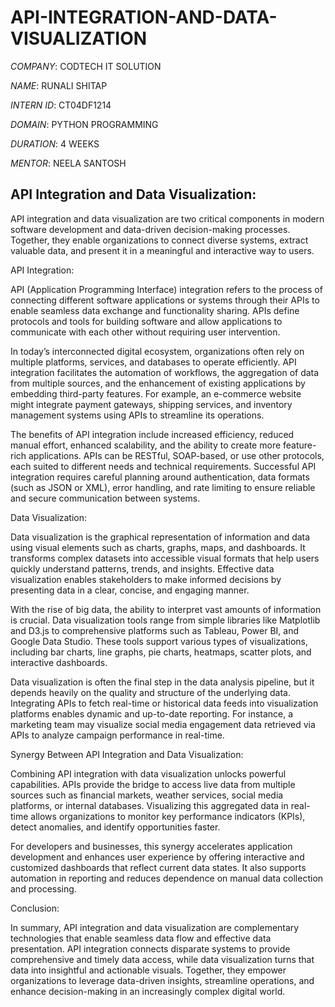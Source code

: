 # API-INTEGRATION-AND-DATA-VISUALIZATION

*COMPANY*: CODTECH IT SOLUTION

*NAME*: RUNALI SHITAP

*INTERN ID*: CT04DF1214

*DOMAIN*: PYTHON PROGRAMMING

*DURATION*: 4 WEEKS

*MENTOR*: NEELA SANTOSH

## API Integration and Data Visualization:

API integration and data visualization are two critical components in modern software development and data-driven decision-making processes. Together, they enable organizations to connect diverse systems, extract valuable data, and present it in a meaningful and interactive way to users.

API Integration:

API (Application Programming Interface) integration refers to the process of connecting different software applications or systems through their APIs to enable seamless data exchange and functionality sharing. APIs define protocols and tools for building software and allow applications to communicate with each other without requiring user intervention.

In today’s interconnected digital ecosystem, organizations often rely on multiple platforms, services, and databases to operate efficiently. API integration facilitates the automation of workflows, the aggregation of data from multiple sources, and the enhancement of existing applications by embedding third-party features. For example, an e-commerce website might integrate payment gateways, shipping services, and inventory management systems using APIs to streamline its operations.

The benefits of API integration include increased efficiency, reduced manual effort, enhanced scalability, and the ability to create more feature-rich applications. APIs can be RESTful, SOAP-based, or use other protocols, each suited to different needs and technical requirements. Successful API integration requires careful planning around authentication, data formats (such as JSON or XML), error handling, and rate limiting to ensure reliable and secure communication between systems.

Data Visualization:

Data visualization is the graphical representation of information and data using visual elements such as charts, graphs, maps, and dashboards. It transforms complex datasets into accessible visual formats that help users quickly understand patterns, trends, and insights. Effective data visualization enables stakeholders to make informed decisions by presenting data in a clear, concise, and engaging manner.

With the rise of big data, the ability to interpret vast amounts of information is crucial. Data visualization tools range from simple libraries like Matplotlib and D3.js to comprehensive platforms such as Tableau, Power BI, and Google Data Studio. These tools support various types of visualizations, including bar charts, line graphs, pie charts, heatmaps, scatter plots, and interactive dashboards.

Data visualization is often the final step in the data analysis pipeline, but it depends heavily on the quality and structure of the underlying data. Integrating APIs to fetch real-time or historical data feeds into visualization platforms enables dynamic and up-to-date reporting. For instance, a marketing team may visualize social media engagement data retrieved via APIs to analyze campaign performance in real-time.

Synergy Between API Integration and Data Visualization:

Combining API integration with data visualization unlocks powerful capabilities. APIs provide the bridge to access live data from multiple sources such as financial markets, weather services, social media platforms, or internal databases. Visualizing this aggregated data in real-time allows organizations to monitor key performance indicators (KPIs), detect anomalies, and identify opportunities faster.

For developers and businesses, this synergy accelerates application development and enhances user experience by offering interactive and customized dashboards that reflect current data states. It also supports automation in reporting and reduces dependence on manual data collection and processing.

Conclusion:

In summary, API integration and data visualization are complementary technologies that enable seamless data flow and effective data presentation. API integration connects disparate systems to provide comprehensive and timely data access, while data visualization turns that data into insightful and actionable visuals. Together, they empower organizations to leverage data-driven insights, streamline operations, and enhance decision-making in an increasingly complex digital world.

